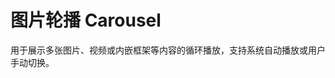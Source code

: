 # 图片轮播 Carousel

用于展示多张图片、视频或内嵌框架等内容的循环播放，支持系统自动播放或用户手动切换。

<script setup>
import CarouselBasicUse from "./component/carousel-basic-use.md"
import CarouselAutoPlay from "./component/carousel-auto-play.md"
import CarouselIndicator from "./component/carousel-indicator.md"
import CarouselDirection from "./component/carousel-direction.md"
import CarouselAnimation from "./component/carousel-animation.md"
import CarouselApi from "./component/carousel-api.md"
import CarouselTip from "./component/carousel-tip.md"
</script>

<ClientOnly>
<carousel-basic-use />
<carousel-auto-play />
<carousel-indicator />
<carousel-direction />
<carousel-animation />
</ClientOnly>
<carousel-api />
<carousel-tip />
